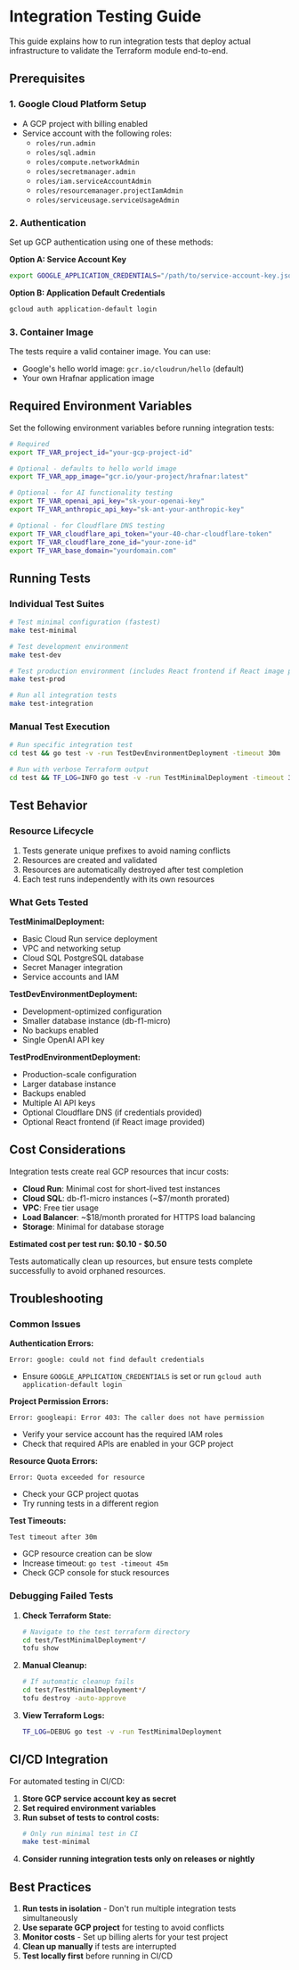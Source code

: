 # Integration Testing Guide

This guide explains how to run integration tests that deploy actual infrastructure to validate the Terraform module end-to-end.

## Prerequisites

### 1. Google Cloud Platform Setup

- A GCP project with billing enabled
- Service account with the following roles:
  - `roles/run.admin`
  - `roles/sql.admin`
  - `roles/compute.networkAdmin`
  - `roles/secretmanager.admin`
  - `roles/iam.serviceAccountAdmin` 
  - `roles/resourcemanager.projectIamAdmin`
  - `roles/serviceusage.serviceUsageAdmin`

### 2. Authentication

Set up GCP authentication using one of these methods:

**Option A: Service Account Key**
```bash
export GOOGLE_APPLICATION_CREDENTIALS="/path/to/service-account-key.json"
```

**Option B: Application Default Credentials**
```bash
gcloud auth application-default login
```

### 3. Container Image

The tests require a valid container image. You can use:
- Google's hello world image: `gcr.io/cloudrun/hello` (default)
- Your own Hrafnar application image

## Required Environment Variables

Set the following environment variables before running integration tests:

```bash
# Required
export TF_VAR_project_id="your-gcp-project-id"

# Optional - defaults to hello world image
export TF_VAR_app_image="gcr.io/your-project/hrafnar:latest"

# Optional - for AI functionality testing
export TF_VAR_openai_api_key="sk-your-openai-key"
export TF_VAR_anthropic_api_key="sk-ant-your-anthropic-key"

# Optional - for Cloudflare DNS testing
export TF_VAR_cloudflare_api_token="your-40-char-cloudflare-token"
export TF_VAR_cloudflare_zone_id="your-zone-id"
export TF_VAR_base_domain="yourdomain.com"
```

## Running Tests

### Individual Test Suites

```bash
# Test minimal configuration (fastest)
make test-minimal

# Test development environment 
make test-dev

# Test production environment (includes React frontend if React image provided)
make test-prod

# Run all integration tests
make test-integration
```

### Manual Test Execution

```bash
# Run specific integration test
cd test && go test -v -run TestDevEnvironmentDeployment -timeout 30m

# Run with verbose Terraform output
cd test && TF_LOG=INFO go test -v -run TestMinimalDeployment -timeout 30m
```

## Test Behavior

### Resource Lifecycle
1. Tests generate unique prefixes to avoid naming conflicts
2. Resources are created and validated
3. Resources are automatically destroyed after test completion
4. Each test runs independently with its own resources

### What Gets Tested

**TestMinimalDeployment:**
- Basic Cloud Run service deployment
- VPC and networking setup
- Cloud SQL PostgreSQL database
- Secret Manager integration
- Service accounts and IAM

**TestDevEnvironmentDeployment:**
- Development-optimized configuration
- Smaller database instance (db-f1-micro)
- No backups enabled
- Single OpenAI API key

**TestProdEnvironmentDeployment:**
- Production-scale configuration  
- Larger database instance
- Backups enabled
- Multiple AI API keys
- Optional Cloudflare DNS (if credentials provided)
- Optional React frontend (if React image provided)

## Cost Considerations

Integration tests create real GCP resources that incur costs:

- **Cloud Run**: Minimal cost for short-lived test instances
- **Cloud SQL**: db-f1-micro instances (~$7/month prorated)
- **VPC**: Free tier usage
- **Load Balancer**: ~$18/month prorated for HTTPS load balancing
- **Storage**: Minimal for database storage

**Estimated cost per test run: $0.10 - $0.50**

Tests automatically clean up resources, but ensure tests complete successfully to avoid orphaned resources.

## Troubleshooting

### Common Issues

**Authentication Errors:**
```
Error: google: could not find default credentials
```
- Ensure `GOOGLE_APPLICATION_CREDENTIALS` is set or run `gcloud auth application-default login`

**Project Permission Errors:**
```
Error: googleapi: Error 403: The caller does not have permission
```
- Verify your service account has the required IAM roles
- Check that required APIs are enabled in your GCP project

**Resource Quota Errors:**
```
Error: Quota exceeded for resource
```
- Check your GCP project quotas
- Try running tests in a different region

**Test Timeouts:**
```
Test timeout after 30m
```
- GCP resource creation can be slow
- Increase timeout: `go test -timeout 45m`
- Check GCP console for stuck resources

### Debugging Failed Tests

1. **Check Terraform State:**
   ```bash
   # Navigate to the test terraform directory
   cd test/TestMinimalDeployment*/
   tofu show
   ```

2. **Manual Cleanup:**
   ```bash
   # If automatic cleanup fails
   cd test/TestMinimalDeployment*/
   tofu destroy -auto-approve
   ```

3. **View Terraform Logs:**
   ```bash
   TF_LOG=DEBUG go test -v -run TestMinimalDeployment
   ```

## CI/CD Integration

For automated testing in CI/CD:

1. **Store GCP service account key as secret**
2. **Set required environment variables**
3. **Run subset of tests to control costs:**
   ```bash
   # Only run minimal test in CI
   make test-minimal
   ```
4. **Consider running integration tests only on releases or nightly**

## Best Practices

1. **Run tests in isolation** - Don't run multiple integration tests simultaneously
2. **Use separate GCP project** for testing to avoid conflicts
3. **Monitor costs** - Set up billing alerts for your test project  
4. **Clean up manually** if tests are interrupted
5. **Test locally first** before running in CI/CD